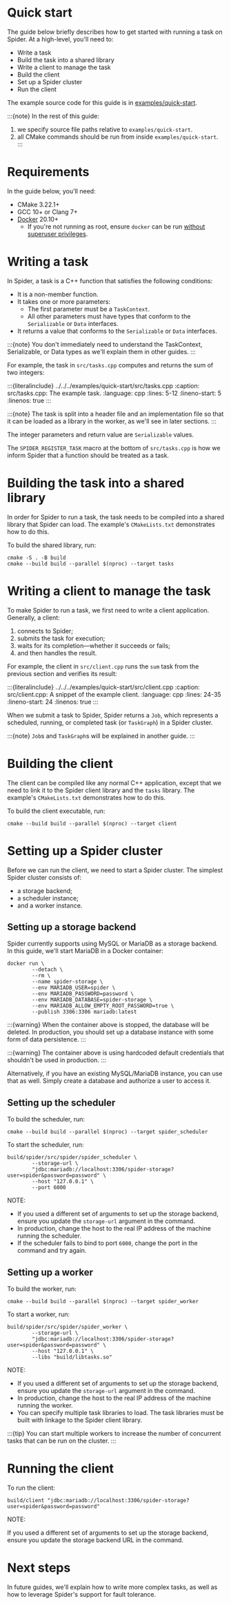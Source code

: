 # Quick start

The guide below briefly describes how to get started with running a task on Spider. At a high-level,
you'll need to:

* Write a task
* Build the task into a shared library
* Write a client to manage the task
* Build the client
* Set up a Spider cluster
* Run the client

The example source code for this guide is in [examples/quick-start].

:::{note}
In the rest of this guide:

1. we specify source file paths relative to `examples/quick-start`.
2. all CMake commands should be run from inside `examples/quick-start`.
:::

# Requirements

In the guide below, you'll need:

* CMake 3.22.1+
* GCC 10+ or Clang 7+
* [Docker] 20.10+
  * If you're not running as root, ensure `docker` can be run
    [without superuser privileges][docker-non-root].

# Writing a task

In Spider, a task is a C++ function that satisfies the following conditions:

* It is a non-member function.
* It takes one or more parameters:
  * The first parameter must be a `TaskContext`.
  * All other parameters must have types that conform to the `Serializable` or `Data` interfaces.
* It returns a value that conforms to the `Serializable` or `Data` interfaces.

:::{note}
You don't immediately need to understand the TaskContext, Serializable, or Data types as we'll
explain them in other guides.
:::

For example, the task in `src/tasks.cpp` computes and returns the sum of two integers:

:::{literalinclude} ../../../examples/quick-start/src/tasks.cpp
:caption: src/tasks.cpp: The example task.
:language: cpp
:lines: 5-12
:lineno-start: 5
:linenos: true
:::

:::{note}
The task is split into a header file and an implementation file so that it can be loaded as a
library in the worker, as we'll see in later sections.
:::

The integer parameters and return value are `Serializable` values.

The `SPIDER_REGISTER_TASK` macro at the bottom of `src/tasks.cpp` is how we inform Spider that a
function should be treated as a task.

# Building the task into a shared library

In order for Spider to run a task, the task needs to be compiled into a shared library that Spider
can load. The example's `CMakeLists.txt` demonstrates how to do this.

To build the shared library, run:

```shell
cmake -S . -B build
cmake --build build --parallel $(nproc) --target tasks
```

# Writing a client to manage the task

To make Spider to run a task, we first need to write a client application. Generally, a client:

1. connects to Spider;
2. submits the task for execution;
3. waits for its completion—whether it succeeds or fails;
4. and then handles the result.

For example, the client in `src/client.cpp` runs the `sum` task from the previous section and
verifies its result:

:::{literalinclude} ../../../examples/quick-start/src/client.cpp
:caption: src/client.cpp: A snippet of the example client.
:language: cpp
:lines: 24-35
:lineno-start: 24
:linenos: true
:::

When we submit a task to Spider, Spider returns a `Job`, which represents a scheduled, running, or
completed task (or `TaskGraph`) in a Spider cluster.

:::{note}
`Job`s and `TaskGraph`s will be explained in another guide.
:::

# Building the client

The client can be compiled like any normal C++ application, except that we need to link it to the
Spider client library and the `tasks` library. The example's `CMakeLists.txt` demonstrates how to do
this.

To build the client executable, run:

```shell
cmake --build build --parallel $(nproc) --target client
```

# Setting up a Spider cluster

Before we can run the client, we need to start a Spider cluster. The simplest Spider cluster
consists of:

* a storage backend;
* a scheduler instance;
* and a worker instance.

## Setting up a storage backend

Spider currently supports using MySQL or MariaDB as a storage backend. In this guide, we'll start
MariaDB in a Docker container:

```shell
docker run \
        --detach \
        --rm \
        --name spider-storage \
        --env MARIADB_USER=spider \
        --env MARIADB_PASSWORD=password \
        --env MARIADB_DATABASE=spider-storage \
        --env MARIADB_ALLOW_EMPTY_ROOT_PASSWORD=true \
        --publish 3306:3306 mariadb:latest
```

:::{warning}
When the container above is stopped, the database will be deleted. In production, you should set up
a database instance with some form of data persistence.
:::

:::{warning}
The container above is using hardcoded default credentials that shouldn't be used in production.
:::

Alternatively, if you have an existing MySQL/MariaDB instance, you can use that as well. Simply
create a database and authorize a user to access it.

## Setting up the scheduler

To build the scheduler, run:

```shell
cmake --build build --parallel $(nproc) --target spider_scheduler
```

To start the scheduler, run:

```shell
build/spider/src/spider/spider_scheduler \
        --storage-url \
        "jdbc:mariadb://localhost:3306/spider-storage?user=spider&password=password" \
        --host "127.0.0.1" \
        --port 6000
```

NOTE:

* If you used a different set of arguments to set up the storage backend, ensure you update the
  `storage-url` argument in the command.
* In production, change the host to the real IP address of the machine running the scheduler.
* If the scheduler fails to bind to port `6000`, change the port in the command and try again.

## Setting up a worker

To build the worker, run:

```shell
cmake --build build --parallel $(nproc) --target spider_worker
```

To start a worker, run:

```shell
build/spider/src/spider/spider_worker \
        --storage-url \
        "jdbc:mariadb://localhost:3306/spider-storage?user=spider&password=password" \
        --host "127.0.0.1" \
        --libs "build/libtasks.so"
```

NOTE:

* If you used a different set of arguments to set up the storage backend, ensure you update the
  `storage-url` argument in the command.
* In production, change the host to the real IP address of the machine running the worker.
* You can specify multiple task libraries to load. The task libraries must be built with linkage
  to the Spider client library. 

:::{tip}
You can start multiple workers to increase the number of concurrent tasks that can be run on the
cluster.
:::

# Running the client

To run the client:

```shell
build/client "jdbc:mariadb://localhost:3306/spider-storage?user=spider&password=password"
```

NOTE:

If you used a different set of arguments to set up the storage backend, ensure you update the
storage backend URL in the command.

# Next steps

In future guides, we'll explain how to write more complex tasks, as well as how to leverage Spider's
support for fault tolerance.

[Docker]: https://docs.docker.com/engine/install/
[docker-non-root]: https://docs.docker.com/engine/install/linux-postinstall/#manage-docker-as-a-non-root-user
[examples/quick-start]: https://github.com/y-scope/spider/tree/main/examples/quick-start

